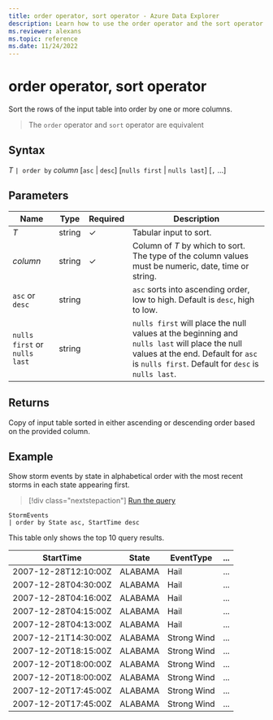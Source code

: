 ```yaml
---
title: order operator, sort operator - Azure Data Explorer
description: Learn how to use the order operator and the sort operator to sort the rows of the input table by on or more columns.
ms.reviewer: alexans
ms.topic: reference
ms.date: 11/24/2022
---
```

# order operator, sort operator

Sort the rows of the input table into order by one or more columns.

> The `order` operator and `sort` operator are equivalent

## Syntax

*T* `| order by` *column* [`asc` | `desc`] [`nulls first` | `nulls last`] [`,` ...]

## Parameters

| Name | Type | Required | Description |
| -- | -- | -- | -- |
| *T* | string | &check; | Tabular input to sort. |
| *column* | string | &check; | Column of *T* by which to sort. The type of the column values must be numeric, date, time or string.|
| `asc` or `desc` | string | | `asc` sorts into ascending order, low to high. Default is `desc`, high to low. |
| `nulls first` or `nulls last`  | string | | `nulls first` will place the null values at the beginning and `nulls last` will place the null values at the end. Default for `asc` is `nulls first`. Default for `desc` is `nulls last`.|

## Returns

Copy of input table sorted in either ascending or descending order based on the provided column.

## Example

Show storm events by state in alphabetical order with the most recent storms in each state appearing first.

> [!div class="nextstepaction"]
> <a href="https://dataexplorer.azure.com/clusters/help/databases/Samples?query=H4sIAAAAAAAAAwsuyS/KdS1LzSsp5qpRyC9KSS1SSKpUCC5JLElVSCxO1gExi0pCMnNTFVJSi5MBfa8LRzAAAAA=" target="_blank">Run the query</a>

```kusto
StormEvents
| order by State asc, StartTime desc
```

This table only shows the top 10 query results.

|StartTime|State|EventType|...|
|--|--|--|--|
|2007-12-28T12:10:00Z|ALABAMA|Hail|...|
|2007-12-28T04:30:00Z|ALABAMA|Hail|...|
|2007-12-28T04:16:00Z|ALABAMA|Hail|...|
|2007-12-28T04:15:00Z|ALABAMA|Hail|...|
|2007-12-28T04:13:00Z|ALABAMA|Hail|...|
|2007-12-21T14:30:00Z|ALABAMA|Strong Wind|...|
|2007-12-20T18:15:00Z|ALABAMA|Strong Wind|...|
|2007-12-20T18:00:00Z|ALABAMA|Strong Wind|...|
|2007-12-20T18:00:00Z|ALABAMA|Strong Wind|...|
|2007-12-20T17:45:00Z|ALABAMA|Strong Wind|...|
|2007-12-20T17:45:00Z|ALABAMA|Strong Wind|...|
